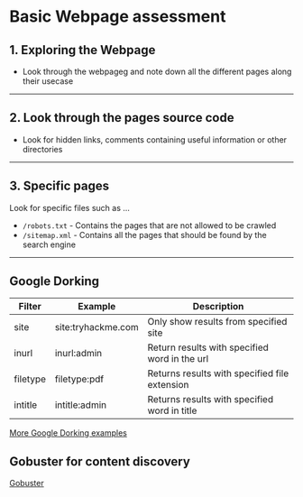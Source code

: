 # Basic Webpage assessment

## 1. Exploring the Webpage

* Look through the webpageg and note down all the different pages along their usecase

---

## 2. Look through the pages source code

* Look for hidden links, comments containing useful information or other directories

---

## 3. Specific pages

Look for specific files such as ...

* `/robots.txt` - Contains the pages that are not allowed to be crawled
* `/sitemap.xml` - Contains all the pages that should be found by the search engine

---

## Google Dorking

| Filter    | Example              | Description                                   |
|-----------|----------------------|-----------------------------------------------|
| site      | site:tryhackme.com   | Only show results from specified site         |
| inurl     | inurl:admin          | Return results with specified word in the url |
| filetype  | filetype:pdf         | Returns results with specified file extension |
| intitle   | intitle:admin        | Returns results with specified word in title  |

[More Google Dorking examples](https://gist.github.com/sundowndev/283efaddbcf896ab405488330d1bbc06)

## Gobuster for content discovery

[Gobuster](../02_Tools/Gobuster.md)
